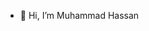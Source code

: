 - 👋 Hi, I’m Muhammad Hassan


<!---
Hsn1156/Hsn1156 is a ✨ special ✨ repository because its `README.md` (this file) appears on your GitHub profile.
You can click the Preview link to take a look at your changes.
--->
